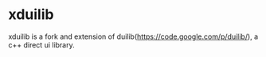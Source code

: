 xduilib
=======

xduilib is a fork and extension of duilib(https://code.google.com/p/duilib/), a c++ direct ui library.
